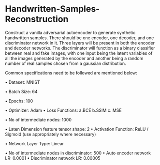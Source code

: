 # Handwritten-Samples-Reconstruction

Construct a vanilla adversarial autoencoder to generate synthetic handwritten samples. There should be one encoder, one decoder, and one discriminator network in it. Three layers will be present in both the encoder and decoder networks. The discriminator will function as a binary classifier between real and fake images, with one input being the latent variables of all the images generated by the encoder and another being a random number of real samples chosen from a gaussian distribution.

Common specifications need to be followed are mentioned below:

• Dataset: MNIST

• Batch Size: 64

• Epochs: 100

• Optimizer: Adam • Loss Functions: a.BCE b.SSIM c. MSE

• No of intermediate nodes: 1000

• Laten Dimension feature tensor shape: 2 • Activation Function: ReLU / Sigmoid (use appropriately where necessary)

• Network Layer Type: Linear

• No of intermediate nodes in discriminator: 500 • Auto encoder network LR: 0.0001 • Discriminator network LR: 0.00005
